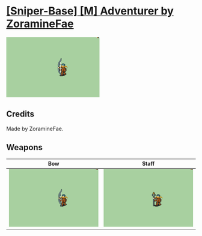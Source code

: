 # [\[Sniper-Base\] \[M\] Adventurer by ZoramineFae](./)

<img src="./5.%20Bow/Bow_000.png" alt="[Sniper-Base] [M] Adventurer by ZoramineFae standing" />

## Credits

Made by ZoramineFae.

## Weapons


|Bow |Staff |
|  :---: | :---: |
| <img alt="Bow animation" src="./5.%20Bow/Bow.gif" /> | <img alt="Staff animation" src="./7.%20Staff/Staff.gif" /> |

